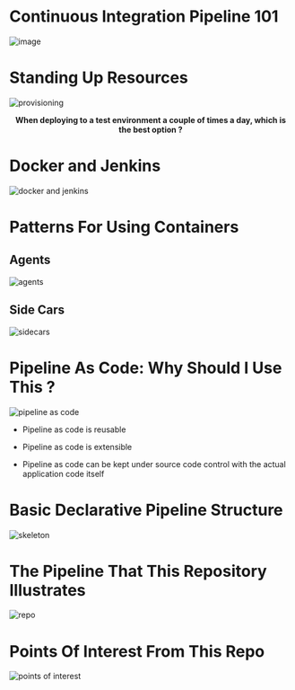 # Continuous Integration Pipeline 101

![image](https://user-images.githubusercontent.com/15145995/54528274-66214080-4974-11e9-993b-88328b6d01d6.png)

# Standing Up Resources

![provisioning](https://user-images.githubusercontent.com/15145995/46339832-b22d3280-c62b-11e8-86a2-d87ea3a6af3e.PNG)

<p align="center">
  <b>When deploying to a test environment a couple of times a day, which is the best option ?</b><br>
</p>

# Docker and Jenkins

![docker and jenkins](https://user-images.githubusercontent.com/15145995/46342194-0fc47d80-c632-11e8-9cb4-261b0c88de0b.PNG)

# Patterns For Using Containers

## Agents

![agents](https://user-images.githubusercontent.com/15145995/46341044-1e5d6580-c62f-11e8-801c-6a82a2e9c4ac.PNG)

## Side Cars

![sidecars](https://user-images.githubusercontent.com/15145995/46341216-7f853900-c62f-11e8-96b9-703a0db1efb6.PNG)

# Pipeline As Code: Why Should I Use This ?

![pipeline as code](https://user-images.githubusercontent.com/15145995/46341431-f6bacd00-c62f-11e8-945f-4a45f269e785.PNG)

* Pipeline as code is reusable

* Pipeline as code is extensible

* Pipeline as code can be kept under source code control with the actual application code itself

# Basic Declarative Pipeline Structure

![skeleton](https://user-images.githubusercontent.com/15145995/54529977-5bb57580-4979-11e9-97bf-c2820eb33c30.png)

# The Pipeline That This Repository Illustrates 

![repo](https://user-images.githubusercontent.com/15145995/54528394-c57f5080-4974-11e9-87fb-059191f60cc7.png)

# Points Of Interest From This Repo

![points of interest](https://user-images.githubusercontent.com/15145995/46342042-b2303100-c631-11e8-97e2-0561f6f08daf.PNG)











